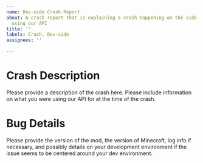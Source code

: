 ```yaml
---
name: Dev-side Crash Report
about: A crash report that is explaining a crash happening on the side of a mod developer
  using our API
title: ''
labels: Crash, Dev-side
assignees: ''

---
```


# Crash Description
Please provide a description of the crash here. Please include information on what you were using our API for at the time of the crash.
# Bug Details
Please provide the version of the mod, the version of Minecraft, log info if necessary, and possibly details on your development environment if the issue seems to be centered around your dev environment.
